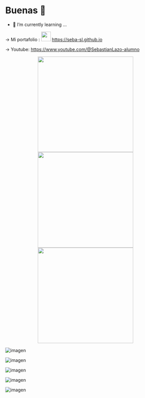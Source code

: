 <h1> Buenas 👋 </h1>

- 🌱 I’m currently learning ...
  
-> Mi portafolio : <img src="https://github.com/user-attachments/assets/f34938ce-41de-4a42-8271-9ec471fb3fb1" width="30"></img>  https://seba-sl.github.io 


-> Youtube: https://www.youtube.com/@SebastianLazo-alumno
<p align="center">
  <img src="https://github.com/user-attachments/assets/94a6760d-9ea8-4665-b276-e61a8c13971b" width="300" />
  <img src="https://github.com/user-attachments/assets/f851a1d9-82ac-4b3c-8366-c5d4fa6c4ec7" width="300" />
  <img src="https://github.com/user-attachments/assets/8dec6844-6f43-4712-a9a7-e7d6743971a0" width="300" />
</p>



![imagen](https://github.com/user-attachments/assets/464e1cb4-5575-4c94-91a2-34d0add2829f)

![imagen](https://github.com/user-attachments/assets/eb4b4f46-21ae-450a-8168-9029e7c5b07e)

![imagen](https://github.com/user-attachments/assets/a2ce83b6-1b29-480b-9865-3e2703b1ed9b)



![imagen](https://github.com/user-attachments/assets/b3e14665-5b98-4f09-aaf5-7739f78f6bc0)


![imagen](https://github.com/user-attachments/assets/10e07931-cb92-4fdb-8cf4-426d8f5361a0)





<!--
**Seba-SL/Seba-SL** is a ✨ _special_ ✨ repository because its `README.md` (this file) appears on your GitHub profile.

Here are some ideas to get you started:

- 🔭 I’m currently working on ...
- 🌱 I’m currently learning ...
- 👯 I’m looking to collaborate on ...
- 🤔 I’m looking for help with ...
- 💬 Ask me about ...
- 📫 How to reach me: ...
- 😄 Pronouns: ...
- ⚡ Fun fact: ...
-->
